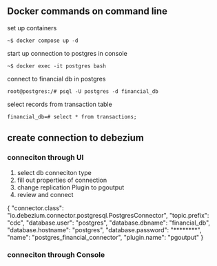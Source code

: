 ## Docker commands on command line

set up containers
```code
~$ docker compose up -d
```
start up connection to postgres in console
```code
~$ docker exec -it postgres bash
```
connect to financial db in postgres
```code
root@postgres:/# psql -U postgres -d financial_db
```
select records from transaction table
```code
financial_db=# select * from transactions;
```

## create connection to debezium

### conneciton through UI
1) select db conneciton type
2) fill out properties of connection
3) change replication Plugin to pgoutput
4) review and connect

{
  "connector.class": "io.debezium.connector.postgresql.PostgresConnector",
  "topic.prefix": "cdc",
  "database.user": "postgres",
  "database.dbname": "financial_db",
  "database.hostname": "postgres",
  "database.password": "********",
  "name": "postgres_financial_connector",
  "plugin.name": "pgoutput"
}

### conneciton through Console
